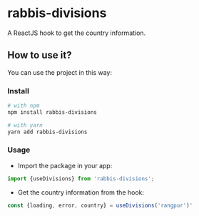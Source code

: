 # rabbis-divisions

A ReactJS hook to get the country information.


## How to use it?

You can use the project in this way:

### Install
```bash
# with npm
npm install rabbis-divisions

# with yarn
yarn add rabbis-divisions
```

### Usage

- Import the package in your app:
```js
import {useDivisions} from 'rabbis-divisions';
```
- Get the country information from the hook:
```js
const {loading, error, country} = useDivisions('rangpur')'
```